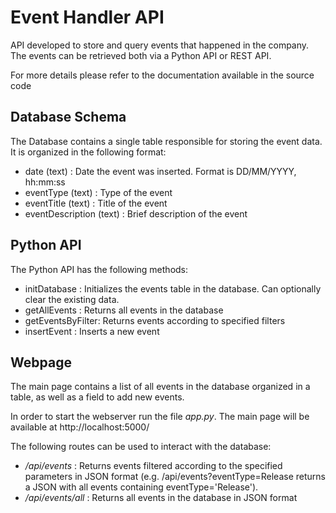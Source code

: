 # Event Handler API

API developed to store and query events that happened in the company. The events can be retrieved both via a Python API or REST API.

For more details please refer to the documentation available in the source code

## Database Schema

The Database contains a single table responsible for storing the event data. It is organized in the following format:

 - date (text) : Date the event was inserted. Format is DD/MM/YYYY, hh:mm:ss
 - eventType (text) : Type of the event
 - eventTitle (text) : Title of the event
 - eventDescription (text) : Brief description of the event

## Python API

The Python API has the following methods:

- initDatabase : Initializes the events table in the database. Can optionally clear the existing data.
- getAllEvents : Returns all events in the database
- getEventsByFilter: Returns events according to specified filters
- insertEvent : Inserts a new event

## Webpage

The main page contains a list of all events in the database organized in a table, as well as a field to add new events.

In order to start the webserver run the file _app.py_. The main page will be available at http://localhost:5000/

The following routes can be used to interact with the database:

- _/api/events_ : Returns events filtered according to the specified parameters in JSON format (e.g. /api/events?eventType=Release returns a JSON with all events containing eventType='Release').
- _/api/events/all_ : Returns all events in the database in JSON format
